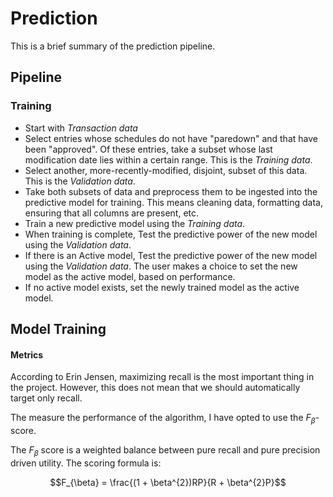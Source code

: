 # Prediction

This is a brief summary of the prediction pipeline.

## Pipeline

### Training
* Start with *Transaction data*
* Select entries whose schedules do not have "paredown" and that have been "approved". Of these entries, take a subset whose last modification date lies within a certain range. This is the *Training data*.
* Select another, more-recently-modified, disjoint, subset of this data. This is the *Validation data*.
* Take both subsets of data and preprocess them to be ingested into the predictive model for training. This means cleaning data, formatting data, ensuring that all columns are present, etc.
* Train a new predictive model using the *Training data*.
* When training is complete, Test the predictive power of the new model using the *Validation data*.
* If there is an Active model, Test the predictive power of the new model using the *Validation data*. The user makes a choice to set the new model as the active model, based on performance.
* If no active model exists, set the newly trained model as the active model.


## Model Training



#### Metrics
According to Erin Jensen, maximizing recall is the most important thing in the project. However, this does not mean that we should automatically target only recall.

The measure the performance of the algorithm, I have opted to use the $`F_{\beta}`$-score.

The $`F_{\beta}`$ score is a weighted balance between pure recall and pure precision driven utility. The scoring formula is:

```math
F_{\beta} = \frac{(1 + \beta^{2})RP}{R + \beta^{2}P}
```
